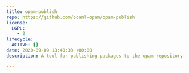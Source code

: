 ```yaml
---
title: opam-publish
repo: https://github.com/ocaml-opam/opam-publish
license: 
  LGPL: 
    - 2 
lifecycle: 
  ACTIVE: [] 
date: 2020-09-09 13:40:33 +00:00
description: A tool for publishing packages to the opam repository

---
```


